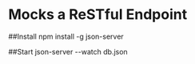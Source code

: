 # Mocks a ReSTful Endpoint

##Install
npm install -g json-server

##Start
json-server --watch db.json

